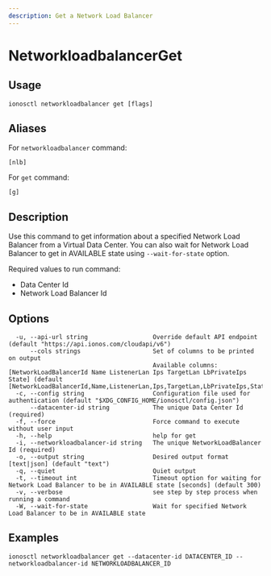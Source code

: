 ```yaml
---
description: Get a Network Load Balancer
---
```


# NetworkloadbalancerGet

## Usage

```text
ionosctl networkloadbalancer get [flags]
```

## Aliases

For `networkloadbalancer` command:

```text
[nlb]
```

For `get` command:

```text
[g]
```

## Description

Use this command to get information about a specified Network Load Balancer from a Virtual Data Center. You can also wait for Network Load Balancer to get in AVAILABLE state using `--wait-for-state` option.

Required values to run command:

* Data Center Id
* Network Load Balancer Id

## Options

```text
  -u, --api-url string                  Override default API endpoint (default "https://api.ionos.com/cloudapi/v6")
      --cols strings                    Set of columns to be printed on output 
                                        Available columns: [NetworkLoadBalancerId Name ListenerLan Ips TargetLan LbPrivateIps State] (default [NetworkLoadBalancerId,Name,ListenerLan,Ips,TargetLan,LbPrivateIps,State])
  -c, --config string                   Configuration file used for authentication (default "$XDG_CONFIG_HOME/ionosctl/config.json")
      --datacenter-id string            The unique Data Center Id (required)
  -f, --force                           Force command to execute without user input
  -h, --help                            help for get
  -i, --networkloadbalancer-id string   The unique NetworkLoadBalancer Id (required)
  -o, --output string                   Desired output format [text|json] (default "text")
  -q, --quiet                           Quiet output
  -t, --timeout int                     Timeout option for waiting for Network Load Balancer to be in AVAILABLE state [seconds] (default 300)
  -v, --verbose                         see step by step process when running a command
  -W, --wait-for-state                  Wait for specified Network Load Balancer to be in AVAILABLE state
```

## Examples

```text
ionosctl networkloadbalancer get --datacenter-id DATACENTER_ID --networkloadbalancer-id NETWORKLOADBALANCER_ID
```

